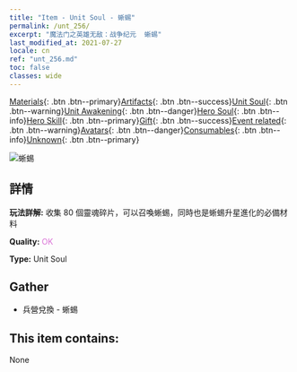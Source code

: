 ```yaml
---
title: "Item - Unit Soul - 蜥蜴"
permalink: /unt_256/
excerpt: "魔法门之英雄无敌：战争纪元  蜥蜴"
last_modified_at: 2021-07-27
locale: cn
ref: "unt_256.md"
toc: false
classes: wide
---
```

 [Materials](/ItemsCN/){: .btn .btn--primary}[Artifacts](/ItemsCN/Artifacts/){: .btn .btn--success}[Unit Soul](/ItemsCN/UnitSoul/){: .btn .btn--warning}[Unit Awakening](/ItemsCN/UnitAwakening/){: .btn .btn--danger}[Hero Soul](/ItemsCN/HeroSoul/){: .btn .btn--info}[Hero Skill](/ItemsCN/HeroSkill/){: .btn .btn--primary}[Gift](/ItemsCN/Gift/){: .btn .btn--success}[Event related](/ItemsCN/Events/){: .btn .btn--warning}[Avatars](/ItemsCN/Avatars/){: .btn .btn--danger}[Consumables](/ItemsCN/Consumables/){: .btn .btn--info}[Unknown](/ItemsCN/Unknown/){: .btn .btn--primary}

 ![蜥蜴](/images/u/ti_xiyi.jpg)

## 詳情
 **玩法詳解:** 收集 80 個靈魂碎片，可以召喚蜥蜴，同時也是蜥蜴升星進化的必備材料

 **Quality:** <span style="color: #DA70D6">OK</span>

 **Type:** Unit Soul

## Gather

*    兵營兌換 - 蜥蜴 

## This item contains:

  None

